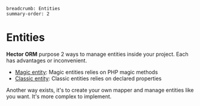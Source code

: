 ```index
breadcrumb: Entities
summary-order: 2
```

# Entities

**Hector ORM** purpose 2 ways to manage entities inside your project. Each has advantages or inconvenient.

- [Magic entity](./entity/magic.md): Magic entities relies on PHP magic methods
- [Classic entity](./entity/classic.md): Classic entities relies on declared properties

Another way exists, it's to create your own mapper and manage entities like you want. It's more complex to implement.
